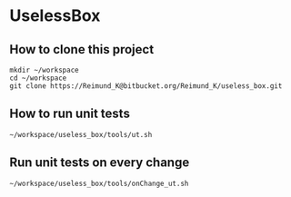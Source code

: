 # UselessBox

## How to clone this project
    mkdir ~/workspace
    cd ~/workspace
    git clone https://Reimund_K@bitbucket.org/Reimund_K/useless_box.git

## How to run unit tests
    ~/workspace/useless_box/tools/ut.sh

## Run unit tests on every change
    ~/workspace/useless_box/tools/onChange_ut.sh


